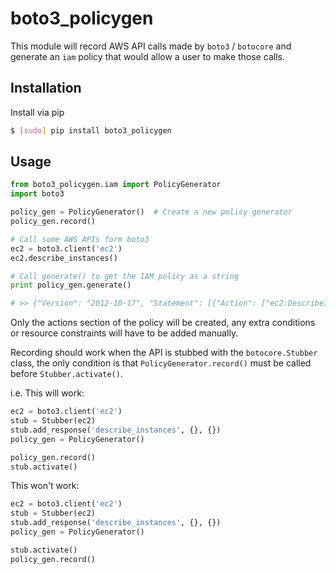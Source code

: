 # boto3_policygen

This module will record AWS API calls made by `boto3` / `botocore` and generate an `iam` policy that would allow a user to make those calls.

## Installation

Install via pip

```bash
$ [sudo] pip install boto3_policygen
```

## Usage

```python
from boto3_policygen.iam import PolicyGenerator
import boto3

policy_gen = PolicyGenerator()  # Create a new policy generator
policy_gen.record()

# Call some AWS APIs form boto3
ec2 = boto3.client('ec2')
ec2.describe_instances()

# Call generate() to get the IAM policy as a string
print policy_gen.generate()

# >> {"Version": "2012-10-17", "Statement": [{"Action": ["ec2:DescribeInstances"], "Resource": "*", "Effect": "Allow"}]}
```

Only the actions section of the policy will be created, any extra conditions or resource constraints will have to be added manually.

Recording should work when the API is stubbed with the `botocore.Stubber` class, the only condition is that `PolicyGenerator.record()` must be called before `Stubber.activate()`.

i.e. This will work:
```python
ec2 = boto3.client('ec2')
stub = Stubber(ec2)
stub.add_response('describe_instances', {}, {})
policy_gen = PolicyGenerator()

policy_gen.record()
stub.activate()
```

This won't work:
```python
ec2 = boto3.client('ec2')
stub = Stubber(ec2)
stub.add_response('describe_instances', {}, {})
policy_gen = PolicyGenerator()

stub.activate()
policy_gen.record()
```

